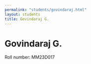```yaml
---
permalink: "students/govindaraj.html"
layout: students
title: Govindaraj G.
---
```

# Govindaraj G.

Roll number: MM23D017

